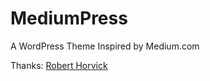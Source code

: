 MediumPress
===========

A WordPress Theme Inspired by Medium.com


Thanks:
<a href="http://www.roberthorvick.com/2013/06/28/a-minimal-wordpress-theme-inspired-loosely-by-medium-com/">Robert Horvick</a>

